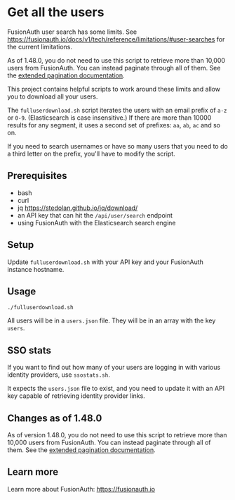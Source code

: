 # Get all the users

FusionAuth user search has some limits. See https://fusionauth.io/docs/v1/tech/reference/limitations/#user-searches for the current limitations.

As of 1.48.0, you do not need to use this script to retrieve more than 10,000 users from FusionAuth. You can instead paginate through all of them. See the [extended pagination documentation](https://fusionauth.io/docs/v1/tech/core-concepts/search#extended-pagination). 

This project contains helpful scripts to work around these limits and allow you to download all your users.

The `fulluserdownload.sh` script iterates the users with an email prefix of `a-z` or `0-9`. (Elasticsearch is case insensitive.) If there are more than 10000 results for any segment, it uses a second set of prefixes: `aa`, `ab`, `ac` and so on.

If you need to search usernames or have so many users that you need to do a third letter on the prefix, you'll have to modify the script.

## Prerequisites

* bash
* curl
* jq https://stedolan.github.io/jq/download/
* an API key that can hit the `/api/user/search` endpoint
* using FusionAuth with the Elasticsearch search engine

## Setup

Update `fulluserdownload.sh` with your API key and your FusionAuth instance hostname.


## Usage

```
./fulluserdownload.sh
```

All users will be in a `users.json` file. They will be in an array with the key `users`.

## SSO stats

If you want to find out how many of your users are logging in with various identity providers, use `ssostats.sh`. 

It expects the `users.json` file to exist, and you need to update it with an API key capable of retrieving identity provider links.

## Changes as of 1.48.0

As of version 1.48.0, you do not need to use this script to retrieve more than 10,000 users from FusionAuth. You can instead paginate through all of them. See the [extended pagination documentation](https://fusionauth.io/docs/v1/tech/core-concepts/search#extended-pagination). 

## Learn more

Learn more about FusionAuth: https://fusionauth.io
